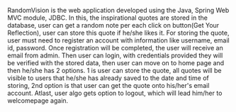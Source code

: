 RandomVision is the web application developed using the Java, Spring Web MVC module, JDBC. In this, the inspirational quotes are stored in the database, user can get a random note per each click on button(Get Your Reflection), user can store this quote if he/she likes it.
For storing the quote, user must need to register an account with information like username, email id, password. Once registration will be completed, the user will receive an email from admin. Then user can login, with credentials provided they will be verified with the stored data, then user can move on to home page and then he/she has 2 options. 1 is user can store the quote, all quotes will be visible to users that he/she has already saved to the date and time of storing, 2nd option is that user can get the quote onto his/her's email account. Atlast, user algo gets option to logout, which will lead him/her to welcomepage again.
